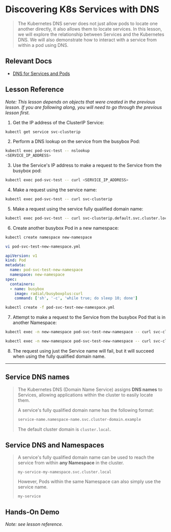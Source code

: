 # Discovering K8s Services with DNS

> The Kubernetes DNS server does not just allow pods to locate one another directly, it also allows them to locate services. In this lesson, we will explore the relationship between Services and the Kubernetes DNS. We will also demonstrate how to interact with a service from within a pod using DNS.

## Relevant Docs

- [DNS for Services and Pods](https://kubernetes.io/docs/concepts/services-networking/dns-pod-service/)

## Lesson Reference

*Note: This lesson depends on objects that were created in the previous lesson. If you are following along, you will need to go through the previous lesson first.*

1. Get the IP address of the ClusterIP Service:

```bash
kubectl get service svc-clusterip
```

2. Perform a DNS lookup on the service from the busybox Pod:

```bash
kubectl exec pod-svc-test -- nslookup
<SERVICE_IP_ADDRESS>
```

3. Use the Service's IP address to make a request to the Service from the busybox pod:

```bash
kubectl exec pod-svc-test -- curl <SERVICE_IP_ADDRESS>
```

4. Make a request using the service name:

```bash
kubectl exec pod-svc-test -- curl svc-clusterip
```

5. Make a request using the service fully qualified domain name:

```bash
kubectl exec pod-svc-test -- curl svc-clusterip.default.svc.cluster.local
```

6. Create another busybox Pod in a new namespace:

```bash
kubectl create namespace new-namespace
```

```bash
vi pod-svc-test-new-namespace.yml
```

```yaml
apiVersion: v1
kind: Pod
metadata:
  name: pod-svc-test-new-namespace
  namespace: new-namespace
spec:
  containers:
  - name: busybox
    image: radial/busyboxplus:curl
    command: ['sh', '-c', 'while true; do sleep 10; done']
```

```bash
kubectl create -f pod-svc-test-new-namespace.yml
```

7. Attempt to make a request to the Service from the busybox Pod that is in another Namespace:

```bash
kubectl exec -n new-namespace pod-svc-test-new-namespace -- curl svc-clusterip
```

```bash
kubectl exec -n new-namespace pod-svc-test-new-namespace -- curl svc-clusterip.default.svc.cluster.local
```

8. The request using just the Service name will fail, but it will succeed when using the fully qualified domain name.

---

## Service DNS names

> The Kubernetes DNS (Domain Name Service) assigns **DNS names** to Services, allowing applications within the cluster to easily locate them.
>
> A service's fully qualified domain name has the following format:
>
> ```bash
> service-name.namespace-name.svc.cluster-domain.example
> ```
>
> The default cluster domain is `cluster.local`.

## Service DNS and Namespaces

> A service's fully qualified domain name can be used to reach the service from within **any Namespace** in the cluster.
>
> `my-service-my-namespace.svc.cluster.local`
>
> However, Pods within the same Namespace can also simply use the service name.
>
> `my-service`

## Hands-On Demo

  *Note: see lesson reference.*
